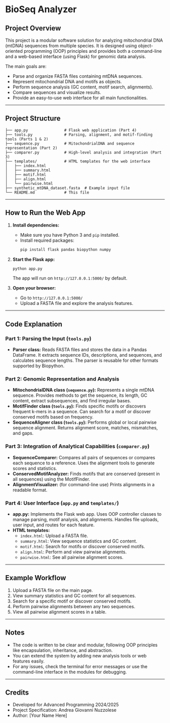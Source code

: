 # BioSeq Analyzer

## Project Overview
This project is a modular software solution for analyzing mitochondrial DNA (mtDNA) sequences from multiple species. It is designed using object-oriented programming (OOP) principles and provides both a command-line and a web-based interface (using Flask) for genomic data analysis.

The main goals are:
- Parse and organize FASTA files containing mtDNA sequences.
- Represent mitochondrial DNA and motifs as objects.
- Perform sequence analysis (GC content, motif search, alignments).
- Compare sequences and visualize results.
- Provide an easy-to-use web interface for all main functionalities.

---

## Project Structure

```
├── app.py                # Flask web application (Part 4)
├── tools.py              # Parsing, alignment, and motif-finding tools (Parts 1 & 2)
├── sequence.py           # MitochondrialDNA and sequence representation (Part 2)
├── comparer.py           # High-level analysis and integration (Part 3)
├── templates/            # HTML templates for the web interface
│   ├── index.html
│   ├── summary.html
│   ├── motif.html
│   ├── align.html
│   └── pairwise.html
├── synthetic_mtDNA_dataset.fasta  # Example input file
└── README.md             # This file
```

---

## How to Run the Web App

1. **Install dependencies:**
   - Make sure you have Python 3 and `pip` installed.
   - Install required packages:
     ```bash
     pip install flask pandas biopython numpy
     ```

2. **Start the Flask app:**
   ```bash
   python app.py
   ```
   The app will run on `http://127.0.0.1:5000/` by default.

3. **Open your browser:**
   - Go to `http://127.0.0.1:5000/`
   - Upload a FASTA file and explore the analysis features.

---

## Code Explanation

### Part 1: Parsing the Input (`tools.py`)
- **Parser class:** Reads FASTA files and stores the data in a Pandas DataFrame. It extracts sequence IDs, descriptions, and sequences, and calculates sequence lengths. The parser is reusable for other formats supported by Biopython.

### Part 2: Genomic Representation and Analysis
- **MitochondrialDNA class (`sequence.py`):** Represents a single mtDNA sequence. Provides methods to get the sequence, its length, GC content, extract subsequences, and find irregular bases.
- **MotifFinder class (`tools.py`):** Finds specific motifs or discovers frequent k-mers in a sequence. Can search for a motif or discover conserved motifs based on frequency.
- **SequenceAligner class (`tools.py`):** Performs global or local pairwise sequence alignment. Returns alignment score, matches, mismatches, and gaps.

### Part 3: Integration of Analytical Capabilities (`comparer.py`)
- **SequenceComparer:** Compares all pairs of sequences or compares each sequence to a reference. Uses the alignment tools to generate scores and statistics.
- **ConservedMotifAnalyzer:** Finds motifs that are conserved (present in all sequences) using the MotifFinder.
- **AlignmentVisualizer:** (for command-line use) Prints alignments in a readable format.

### Part 4: User Interface (`app.py` and `templates/`)
- **app.py:** Implements the Flask web app. Uses OOP controller classes to manage parsing, motif analysis, and alignments. Handles file uploads, user input, and routes for each feature.
- **HTML templates:**
  - `index.html`: Upload a FASTA file.
  - `summary.html`: View sequence statistics and GC content.
  - `motif.html`: Search for motifs or discover conserved motifs.
  - `align.html`: Perform and view pairwise alignments.
  - `pairwise.html`: See all pairwise alignment scores.

---

## Example Workflow
1. Upload a FASTA file on the main page.
2. View summary statistics and GC content for all sequences.
3. Search for a specific motif or discover conserved motifs.
4. Perform pairwise alignments between any two sequences.
5. View all pairwise alignment scores in a table.

---

## Notes
- The code is written to be clear and modular, following OOP principles like encapsulation, inheritance, and abstraction.
- You can extend the system by adding new analysis tools or web features easily.
- For any issues, check the terminal for error messages or use the command-line interface in the modules for debugging.

---

## Credits
- Developed for Advanced Programming 2024/2025
- Project Specification: Andrea Giovanni Nuzzolese
- Author: [Your Name Here] 